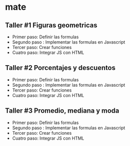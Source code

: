 # mate


## Taller #1 Figuras geometricas

- Primer paso: Definir las formulas
- Segundo paso : Implementar las formulas en Javascript
- Tercer paso: Crear funciones
- Cuatro paso: Integrar JS con HTML 


## Taller #2 Porcentajes y descuentos

- Primer paso: Definir las formulas
- Segundo paso : Implementar las formulas en Javascript
- Tercer paso: Crear funciones
- Cuatro paso: Integrar JS con HTML 


## Taller #3 Promedio, mediana y moda

- Primer paso: Definir las formulas
- Segundo paso : Implementar las formulas en Javascript
- Tercer paso: Crear funciones
- Cuatro paso: Integrar JS con HTML 